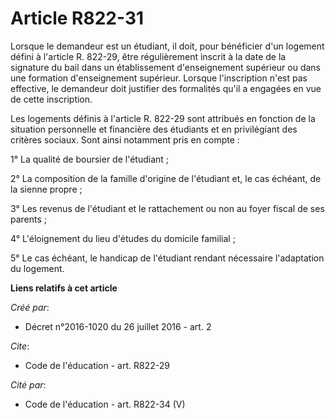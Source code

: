 # Article R822-31

Lorsque le demandeur est un étudiant, il doit, pour bénéficier d'un logement défini à l'article R. 822-29, être régulièrement
inscrit à la date de la signature du bail dans un établissement d'enseignement supérieur ou dans une formation d'enseignement
supérieur. Lorsque l'inscription n'est pas effective, le demandeur doit justifier des formalités qu'il a engagées en vue de
cette inscription. 

Les logements définis à l'article R. 822-29 sont attribués en fonction de la situation personnelle et financière des
étudiants et en privilégiant des critères sociaux. Sont ainsi notamment pris en compte : 

1° La qualité de boursier de l'étudiant ; 

2° La composition de la famille d'origine de l'étudiant et, le cas échéant, de la sienne propre ; 

3° Les revenus de l'étudiant et le rattachement ou non au foyer fiscal de ses parents ; 

4° L'éloignement du lieu d'études du domicile familial ; 

5° Le cas échéant, le handicap de l'étudiant rendant nécessaire l'adaptation du logement.

**Liens relatifs à cet article**

_Créé par_:

  - Décret n°2016-1020 du 26 juillet 2016 - art. 2

_Cite_:

  - Code de l'éducation - art. R822-29

_Cité par_:

  - Code de l'éducation - art. R822-34 (V)

